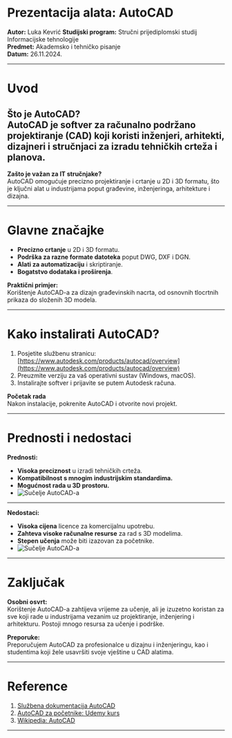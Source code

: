 # Prezentacija alata: AutoCAD
**Autor:** Luka Kevrić 
**Studijski program:** Stručni prijediplomski studij Informacijske tehnologije  
**Predmet:** Akademsko i tehničko pisanje  
**Datum:** 26.11.2024.

---

# Uvod
**Što je AutoCAD?**  
AutoCAD je softver za računalno podržano projektiranje (CAD) koji koristi inženjeri, arhitekti, dizajneri i stručnjaci za izradu tehničkih crteža i planova.
---
**Zašto je važan za IT stručnjake?**  
AutoCAD omogućuje precizno projektiranje i crtanje u 2D i 3D formatu, što je ključni alat u industrijama poput građevine, inženjeringa, arhitekture i dizajna.

---

# Glavne značajke
* **Precizno crtanje** u 2D i 3D formatu.
* **Podrška za razne formate datoteka** poput DWG, DXF i DGN.
* **Alati za automatizaciju** i skriptiranje.
* **Bogatstvo dodataka i proširenja**.

**Praktični primjer:**  
Korištenje AutoCAD-a za dizajn građevinskih nacrta, od osnovnih tlocrtnih prikaza do složenih 3D modela.

---

# Kako instalirati AutoCAD?
1. Posjetite službenu stranicu: [https://www.autodesk.com/products/autocad/overview](https://www.autodesk.com/products/autocad/overview)
2. Preuzmite verziju za vaš operativni sustav (Windows, macOS).
3. Instalirajte softver i prijavite se putem Autodesk računa.

**Početak rada**  
Nakon instalacije, pokrenite AutoCAD i otvorite novi projekt.

---

# Prednosti i nedostaci
**Prednosti:**
* **Visoka preciznost** u izradi tehničkih crteža.
* **Kompatibilnost s mnogim industrijskim standardima.**
* **Mogućnost rada u 3D prostoru.**
* ![Sučelje AutoCAD-a](https://gdm-catalog-fmapi-prod.imgix.net/ProductScreenshot/14bf6b09-2b9f-43e3-b21f-16feb2db817e.jpeg)
---
**Nedostaci:**
* **Visoka cijena** licence za komercijalnu upotrebu.
* **Zahteva visoke računalne resurse** za rad s 3D modelima.
* **Stepen učenja** može biti izazovan za početnike.
*  ![Sučelje AutoCAD-a](https://media.licdn.com/dms/image/C5612AQGQgVoYEiAbdA/article-cover_image-shrink_720_1280/0/1522070627202?e=2147483647&v=beta&t=WN8i-OiqG-UHHAuxRSKfNIs_vlcbaNNuDiV0OAizMbE)


---

# Zaključak
**Osobni osvrt:**  
Korištenje AutoCAD-a zahtijeva vrijeme za učenje, ali je izuzetno koristan za sve koji rade u industrijama vezanim uz projektiranje, inženjering i arhitekturu. Postoji mnogo resursa za učenje i podrške.

**Preporuke:**  
Preporučujem AutoCAD za profesionalce u dizajnu i inženjeringu, kao i studentima koji žele usavršiti svoje vještine u CAD alatima.

---

# Reference
1. [Službena dokumentacija AutoCAD](https://help.autodesk.com/view/ACD/2024/ENU/)
2. [AutoCAD za početnike: Udemy kurs](https://www.udemy.com/course/autocad-for-beginners/)
3. [Wikipedia: AutoCAD](https://en.wikipedia.org/wiki/AutoCAD)

---

